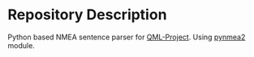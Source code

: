 # Repository Description

Python based NMEA sentence parser for [QML-Project](https://github.com/Alperencode/QML-Project).
Using [pynmea2](https://github.com/Knio/pynmea2) module.